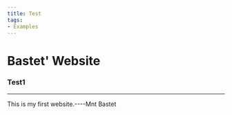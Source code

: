 ```yaml
---
title: Test
tags:
- Examples
---
```


# Bastet' Website 
### Test1

---

This is my first website.----Mnt Bastet
